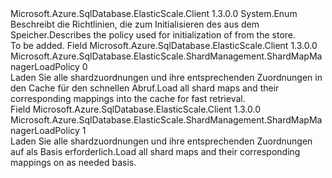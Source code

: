 <Type Name="ShardMapManagerLoadPolicy" FullName="Microsoft.Azure.SqlDatabase.ElasticScale.ShardManagement.ShardMapManagerLoadPolicy">
  <TypeSignature Language="C#" Value="public enum ShardMapManagerLoadPolicy" />
  <TypeSignature Language="ILAsm" Value=".class public auto ansi sealed ShardMapManagerLoadPolicy extends System.Enum" />
  <TypeSignature Language="DocId" Value="T:Microsoft.Azure.SqlDatabase.ElasticScale.ShardManagement.ShardMapManagerLoadPolicy" />
  <TypeSignature Language="VB.NET" Value="Public Enum ShardMapManagerLoadPolicy" />
  <TypeSignature Language="F#" Value="type ShardMapManagerLoadPolicy = " />
  <AssemblyInfo>
    <AssemblyName>Microsoft.Azure.SqlDatabase.ElasticScale.Client</AssemblyName>
    <AssemblyVersion>1.3.0.0</AssemblyVersion>
  </AssemblyInfo>
  <Base>
    <BaseTypeName>System.Enum</BaseTypeName>
  </Base>
  <Docs>
    <summary>
            <span data-ttu-id="40d64-101">Beschreibt die Richtlinien, die zum Initialisieren des <see cref="T:Microsoft.Azure.SqlDatabase.ElasticScale.ShardManagement.ShardMapManager" /> aus dem Speicher.</span><span class="sxs-lookup"><span data-stu-id="40d64-101">Describes the policy used for initialization of <see cref="T:Microsoft.Azure.SqlDatabase.ElasticScale.ShardManagement.ShardMapManager" /> from the store.</span></span>
            </summary>
    <remarks>To be added.</remarks>
  </Docs>
  <Members>
    <Member MemberName="Eager">
      <MemberSignature Language="C#" Value="Eager" />
      <MemberSignature Language="ILAsm" Value=".field public static literal valuetype Microsoft.Azure.SqlDatabase.ElasticScale.ShardManagement.ShardMapManagerLoadPolicy Eager = int32(0)" />
      <MemberSignature Language="DocId" Value="F:Microsoft.Azure.SqlDatabase.ElasticScale.ShardManagement.ShardMapManagerLoadPolicy.Eager" />
      <MemberSignature Language="VB.NET" Value="Eager" />
      <MemberSignature Language="F#" Value="Eager = 0" Usage="Microsoft.Azure.SqlDatabase.ElasticScale.ShardManagement.ShardMapManagerLoadPolicy.Eager" />
      <MemberType>Field</MemberType>
      <AssemblyInfo>
        <AssemblyName>Microsoft.Azure.SqlDatabase.ElasticScale.Client</AssemblyName>
        <AssemblyVersion>1.3.0.0</AssemblyVersion>
      </AssemblyInfo>
      <ReturnValue>
        <ReturnType>Microsoft.Azure.SqlDatabase.ElasticScale.ShardManagement.ShardMapManagerLoadPolicy</ReturnType>
      </ReturnValue>
      <MemberValue>0</MemberValue>
      <Docs>
        <summary>
            <span data-ttu-id="40d64-102">Laden Sie alle shardzuordnungen und ihre entsprechenden Zuordnungen in den Cache für den schnellen Abruf.</span><span class="sxs-lookup"><span data-stu-id="40d64-102">Load all shard maps and their corresponding mappings into the cache for fast retrieval.</span></span>
            </summary>
      </Docs>
    </Member>
    <Member MemberName="Lazy">
      <MemberSignature Language="C#" Value="Lazy" />
      <MemberSignature Language="ILAsm" Value=".field public static literal valuetype Microsoft.Azure.SqlDatabase.ElasticScale.ShardManagement.ShardMapManagerLoadPolicy Lazy = int32(1)" />
      <MemberSignature Language="DocId" Value="F:Microsoft.Azure.SqlDatabase.ElasticScale.ShardManagement.ShardMapManagerLoadPolicy.Lazy" />
      <MemberSignature Language="VB.NET" Value="Lazy" />
      <MemberSignature Language="F#" Value="Lazy = 1" Usage="Microsoft.Azure.SqlDatabase.ElasticScale.ShardManagement.ShardMapManagerLoadPolicy.Lazy" />
      <MemberType>Field</MemberType>
      <AssemblyInfo>
        <AssemblyName>Microsoft.Azure.SqlDatabase.ElasticScale.Client</AssemblyName>
        <AssemblyVersion>1.3.0.0</AssemblyVersion>
      </AssemblyInfo>
      <ReturnValue>
        <ReturnType>Microsoft.Azure.SqlDatabase.ElasticScale.ShardManagement.ShardMapManagerLoadPolicy</ReturnType>
      </ReturnValue>
      <MemberValue>1</MemberValue>
      <Docs>
        <summary>
            <span data-ttu-id="40d64-103">Laden Sie alle shardzuordnungen und ihre entsprechenden Zuordnungen auf als Basis erforderlich.</span><span class="sxs-lookup"><span data-stu-id="40d64-103">Load all shard maps and their corresponding mappings on as needed basis.</span></span>
            </summary>
      </Docs>
    </Member>
  </Members>
</Type>
